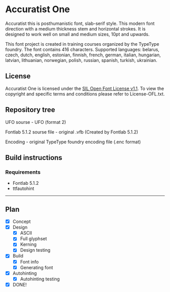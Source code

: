 # Accuratist One

Accuratist this is posthumanistic font, slab-serif style. This modern font direction  with a medium thickness stem and horizontal strokes. It is designed to work well on small and medium sizes, 10pt and upwards.

This font project is created in training courses organized by the TypeType foundry. The font contains 416 characters. Supported languages: belarus, czech, dutch, english, estonian, finnish, french, german, italian, hungarian, latvian, lithuanian, norwegian, polish, russian, spanish, turkish, ukrainian.

## License

Accuratist One is licensed under the [SIL Open Font License v1.1](http://scripts.sil.org/OFL).
To view the copyright and specific terms and conditions please refer to License-OFL.txt.

## Repository tree

UFO sourse - UFO (format 2)

Fontlab 5.1.2 sourse file - original .vfb (Created by Fontlab 5.1.2)

Encoding - original TypeType foundry encoding file (.enc format)

## Build instructions

### Requirements

- Fontlab 5.1.2
- ttfautohint

* * *

## Plan

- [x] Concept
- [x] Design
  - [x] ASCII
  - [x] Full glyphset
  - [x] Kerning
  - [x] Design testing
- [x] Build
  - [x] Font info
  - [x] Generating font
- [x] Autohinting
  - [x] Autohinting testing
- [x] DONE!
